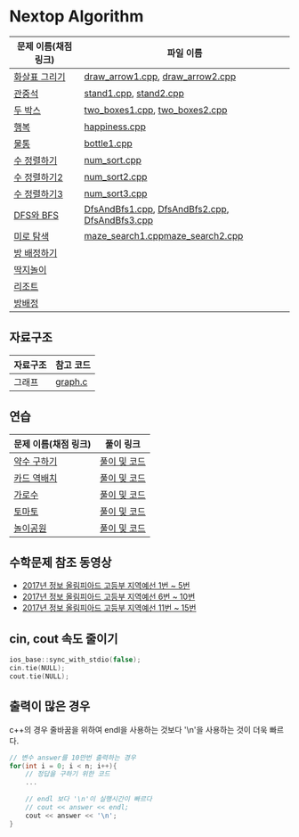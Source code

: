 # Nextop Algorithm

| 문제 이름(채점 링크) | 파일 이름 |
| ----------------- | ------ |
| [화살표 그리기](https://www.acmicpc.net/problem/15975) | [draw_arrow1.cpp](https://github.com/sunjbs/NextopAlgorithm/blob/master/src/draw_arrow1.cpp), [draw_arrow2.cpp](https://github.com/sunjbs/NextopAlgorithm/blob/master/src/draw_arrow2.cpp) |
| [관중석](https://www.acmicpc.net/problem/10166) | [stand1.cpp](https://github.com/sunjbs/NextopAlgorithm/blob/master/src/stand1.cpp), [stand2.cpp](https://github.com/sunjbs/NextopAlgorithm/blob/master/src/stand2.cpp) |
| [두 박스](https://www.acmicpc.net/problem/15973) | [two_boxes1.cpp](https://github.com/sunjbs/NextopAlgorithm/blob/master/src/two_boxes1.cpp), [two_boxes2.cpp](https://github.com/sunjbs/NextopAlgorithm/blob/master/src/two_boxes2.cpp) |
| [행복](https://www.acmicpc.net/problem/15969) | [happiness.cpp](https://github.com/sunjbs/NextopAlgorithm/blob/master/src/happiness.cpp) |
| [물통](https://www.acmicpc.net/problem/14867) | [bottle1.cpp](https://github.com/sunjbs/NextopAlgorithm/blob/master/src/bottle1.cpp) |
| [수 정렬하기](https://www.acmicpc.net/problem/2750) | [num_sort.cpp](https://github.com/sunjbs/NextopAlgorithm/blob/master/src/num_sort.cpp) |
| [수 정렬하기2](https://www.acmicpc.net/problem/2751) | [num_sort2.cpp](https://github.com/sunjbs/NextopAlgorithm/blob/master/src/num_sort2.cpp) |
| [수 정렬하기3](https://www.acmicpc.net/problem/10989) | [num_sort3.cpp](https://github.com/sunjbs/NextopAlgorithm/blob/master/src/num_sort3.cpp)|
| [DFS와 BFS](https://www.acmicpc.net/problem/1260) | [DfsAndBfs1.cpp](https://github.com/sunjbs/NextopAlgorithm/blob/master/src/DfsAndBfs1.cpp), [DfsAndBfs2.cpp](https://github.com/sunjbs/NextopAlgorithm/blob/master/src/DfsAndBfs2.cpp), [DfsAndBfs3.cpp](https://github.com/sunjbs/NextopAlgorithm/blob/master/src/DfsAndBfs3.cpp) | 
| [미로 탐색](https://www.acmicpc.net/problem/2178) | [maze_search1.cpp](https://github.com/sunjbs/NextopAlgorithm/blob/master/src/maze_search1.cpp)[maze_search2.cpp](https://github.com/sunjbs/NextopAlgorithm/blob/master/src/maze_search2.cpp) |
| [방 배정하기](https://www.acmicpc.net/problem/14697) | []() |
| [딱지놀이](https://www.acmicpc.net/problem/14696) | []() |
| [리조트](https://www.acmicpc.net/problem/13302) | []() |
| [방배정](https://www.acmicpc.net/problem/13304) | []() |

## 자료구조

| 자료구조 | 참고 코드 |
| ------ | ---- |
| 그래프 | [graph.c](https://github.com/sunjbs/NextopAlgorithm/blob/master/src/graph.c) |

## 연습

| 문제 이름(채점 링크) | 풀이 링크 |
| ----------------- | ------ |
| [약수 구하기](https://www.acmicpc.net/problem/2501) | [풀이 및 코드](https://dochi3.tistory.com/18?category=685514) |
| [카드 역배치](https://www.acmicpc.net/problem/10804) | [풀이 및 코드](https://dochi3.tistory.com/19?category=685514) |
| [가로수](https://www.acmicpc.net/problem/2485) | [풀이 및 코드](https://dochi3.tistory.com/20?category=685514) |
| [토마토](https://www.acmicpc.net/problem/7569) | [풀이 및 코드](https://dochi3.tistory.com/21?category=685514) |
| [놀이공원](https://www.acmicpc.net/problem/2594) | [풀이 및 코드](https://dochi3.tistory.com/22?category=685514) |

## 수학문제 참조 동영상

- [2017년 정보 올림피아드 고등부 지역예선 1번 ~ 5번](https://youtu.be/5laxJD1yp8A?list=UUjGIi1SFMH3wmTDkjEHSXhQ)
- [2017년 정보 올림피아드 고등부 지역예선 6번 ~ 10번](https://youtu.be/QCYOcnhuH20?list=UUjGIi1SFMH3wmTDkjEHSXhQ)
- [2017년 정보 올림피아드 고등부 지역예선 11번 ~ 15번](https://youtu.be/piqKnjvDpTs?list=UUjGIi1SFMH3wmTDkjEHSXhQ)

## cin, cout 속도 줄이기
``` c++
ios_base::sync_with_stdio(false);
cin.tie(NULL);
cout.tie(NULL);
```

## 출력이 많은 경우

c++의 경우 줄바꿈을 위하여 endl을 사용하는 것보다 '\n'을 사용하는 것이 더욱 빠르다.

```c++
// 변수 answer를 10만번 출력하는 경우
for(int i = 0; i < n; i++){
    // 정답을 구하기 위한 코드
    ...
    
    // endl 보다 '\n'이 실행시간이 빠르다
    // cout << answer << endl;
    cout << answer << '\n';
}
```